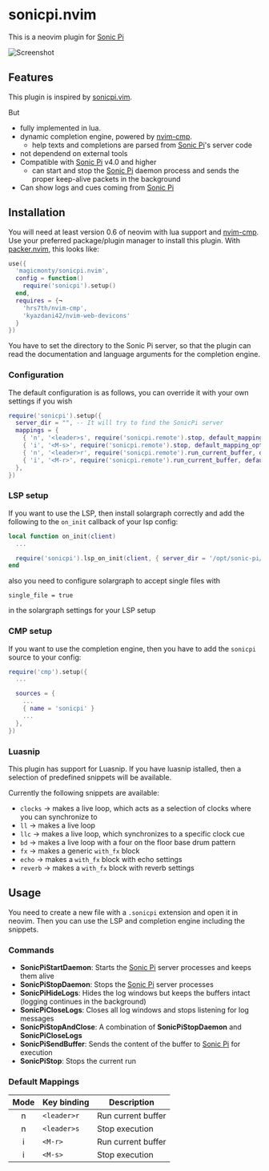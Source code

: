 # sonicpi.nvim

This is a neovim plugin for [Sonic Pi]

![Screenshot](images/screenshot.png)

## Features

This plugin is inspired by [sonicpi.vim](https://github.com/dermusikman/sonicpi.vim).

But
- fully implemented in lua.
- dynamic completion engine, powered by [nvim-cmp].
  - help texts and completions are parsed from [Sonic Pi]'s server code
- not dependend on external tools
- Compatible with [Sonic Pi] v4.0 and higher
  - can start and stop the [Sonic Pi] daemon process and sends the proper keep-alive packets in the background
- Can show logs and cues coming from [Sonic Pi]

## Installation

You will need at least version 0.6 of neovim with lua support and [nvim-cmp].
Use your preferred package/plugin manager to install this plugin.
With [packer.nvim](http://github.com/wbthomason/packer.nvim), this looks like:

```lua
use({
  'magicmonty/sonicpi.nvim',
  config = function()
    require('sonicpi').setup()
  end,
  requires = {¬
    'hrs7th/nvim-cmp',
    'kyazdani42/nvim-web-devicons'
  }
})
```

You have to set the directory to the Sonic Pi server, so that the plugin can read the documentation and language arguments for the completion engine.

### Configuration

The default configuration is as follows, you can override it with your own settings if you wish

```lua
require('sonicpi').setup({
  server_dir = "", -- It will try to find the SonicPi server
  mappings = {
    { 'n', '<leader>s', require('sonicpi.remote').stop, default_mapping_opts },
    { 'i', '<M-s>', require('sonicpi.remote').stop, default_mapping_opts },
    { 'n', '<leader>r', require('sonicpi.remote').run_current_buffer, default_mapping_opts },
    { 'i', '<M-r>', require('sonicpi.remote').run_current_buffer, default_mapping_opts },
  },
})
```

### LSP setup
If you want to use the LSP, then install solargraph correctly and add the following to the `on_init` callback of your lsp config:

```lua
local function on_init(client)
  ...

  require('sonicpi').lsp_on_init(client, { server_dir = '/opt/sonic-pi/app/server' })
end
```

also you need to configure solargraph to accept single files with


```
single_file = true
```

in the solargraph settings for your LSP setup

### CMP setup

If you want to use the completion engine, then you have to add the `sonicpi` source to your config:

```lua
require('cmp').setup({
  ...

  sources = {
    ...
    { name = 'sonicpi' }
    ...
  },
})
```

### Luasnip
This plugin has support for Luasnip. If you have luasnip istalled, then a selection of predefined snippets will be available.

Currently the following snippets are available:
- `clocks` -> makes a live loop, which acts as a selection of clocks where you can synchronize to
- `ll` -> makes a live loop
- `llc` -> makes a live loop, which synchronizes to a specific clock cue
- `bd` -> makes a live loop with a four on the floor base drum pattern
- `fx` -> makes a generic `with_fx` block
- `echo` -> makes a `with_fx` block with echo settings
- `reverb` -> makes a `with_fx` block with reverb settings

## Usage

You need to create a new file with a `.sonicpi` extension and open it in neovim.
Then you can use the LSP and completion engine including the snippets.

### Commands

- **SonicPiStartDaemon**: Starts the [Sonic Pi] server processes and keeps them alive
- **SonicPiStopDaemon**: Stops the [Sonic Pi] server processes
- **SonicPiHideLogs**: Hides the log windows but keeps the buffers intact (logging continues in the background)
- **SonicPiCloseLogs**: Closes all log windows and stops listening for log messages
- **SonicPiStopAndClose**: A combination of **SonicPiStopDaemon** and **SonicPiCloseLogs**
- **SonicPiSendBuffer**: Sends the content of the buffer to [Sonic Pi] for execution
- **SonicPiStop**: Stops the current run

### Default Mappings

| Mode | Key binding | Description        |
|:----:|-------------|--------------------|
|   n  | `<leader>r` | Run current buffer |
|   n  | `<leader>s` | Stop execution     |
|   i  | `<M-r>`     | Run current buffer |
|   i  | `<M-s>`     | Stop execution     |


[nvim-cmp]: https://github.com/hrs7th/nvim-cmp
[Sonic Pi]: https://sonic-pi.net

